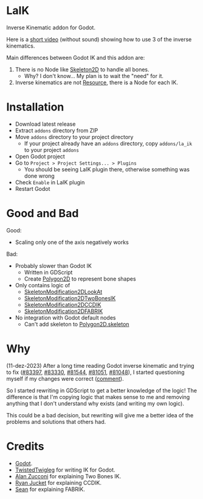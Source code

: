 # LaIK
Inverse Kinematic addon for Godot.  

Here is a [short video](https://youtu.be/42IAwWF51gE) (without sound) showing how to use 3 of the inverse kinematics.  

Main differences between Godot IK and this addon are:  
1. There is no Node like [Skeleton2D](https://docs.godotengine.org/en/stable/classes/class_skeleton2d.html) to handle all bones.
	- Why? I don't know... My plan is to wait the "need" for it.  
2. Inverse kinematics are not [Resource](https://docs.godotengine.org/en/stable/classes/class_resource.html), there is a Node for each IK.  

# Installation
- Download latest release
- Extract `addons` directory from ZIP
- Move `addons` directory to your project directory
  - If your project already have an `addons` directory, copy `addons/la_ik` to your project `addons`
- Open Godot project
- Go to `Project > Project Settings... > Plugins`
  - You should be seeing LaIK plugin there, otherwise something was done wrong
- Check `Enable` in LaIK plugin
- Restart Godot

# Good and Bad
Good:
- Scaling only one of the axis negatively works

Bad:
- Probably slower than Godot IK
	- Written in GDScript
	- Create [Polygon2D](https://docs.godotengine.org/en/stable/classes/class_polygon2d.html) to represent bone shapes
- Only contains logic of
	- [SkeletonModification2DLookAt](https://docs.godotengine.org/en/stable/classes/class_skeletonmodification2dlookat.html)
	- [SkeletonModification2DTwoBonesIK](https://docs.godotengine.org/en/stable/classes/class_skeletonmodification2dtwoboneik.html)
	- [SkeletonModification2DCCDIK](https://docs.godotengine.org/en/stable/classes/class_skeletonmodification2dccdik.html)
	- [SkeletonModification2DFABRIK](https://docs.godotengine.org/en/stable/classes/class_skeletonmodification2dfabrik.html)
- No integration with Godot default nodes
	- Can't add skeleton to [Polygon2D.skeleton](https://docs.godotengine.org/en/stable/classes/class_polygon2d.html#class-polygon2d-property-skeleton)
 
# Why
(11-dez-2023) After a long time reading Godot inverse kinematic and trying to fix ([#83397][1], [#83330][2], [#81544][3], [#81051][4], [#81048][5]), I started questioning myself if my changes were correct ([comment][6]).  

So I started rewriting in GDScript to get a better knowledge of the logic! The difference is that I'm copying logic that makes sense to me and removing anything that I don't understand why exists (and writing my own logic).

This could be a bad decision, but rewriting will give me a better idea of the problems and solutions that others had.

[1]: https://github.com/godotengine/godot/pull/83397
[2]: https://github.com/godotengine/godot/pull/83330
[3]: https://github.com/godotengine/godot/pull/81544
[4]: https://github.com/godotengine/godot/pull/81051
[5]: https://github.com/godotengine/godot/pull/81048
[6]: https://github.com/godotengine/godot/pull/83330#issuecomment-1809000653

# Credits
- [Godot](https://godotengine.org/).
- [TwistedTwigleg](https://github.com/godotengine/godot/pull/47872) for writing IK for Godot.
- [Alan Zucconi](https://www.alanzucconi.com/2018/05/02/ik-2d-1/) for explaining Two Bones IK.
- [Ryan Jucket](https://www.ryanjuckett.com/cyclic-coordinate-descent-in-2d/) for explaining CCDIK.
- [Sean](https://sean.cm/a/fabrik-algorithm-2d) for explaining FABRIK.
